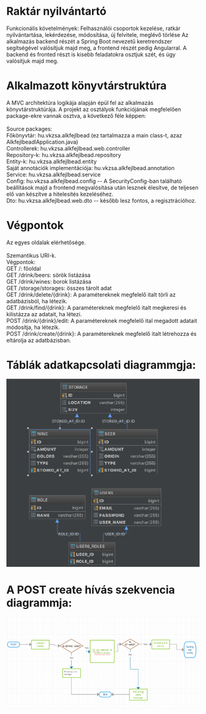# Raktár nyilvántartó
Funkcionális követelmények: Felhasználói csoportok kezelése, ratkár nyilvántartása, lekérdezése, módosítása, új felvitele, meglévő törlése 
Az alkalmazás backend részét a Spring Boot nevezetű keretrendszer segítségével valósítjuk majd meg, a frontend részét pedig Angularral. A backend és fronted részt is kisebb feladatokra osztjuk szét, és úgy valósítjuk majd meg.

# Alkalmazott könyvtárstruktúra

A MVC architektúra logikája alapján épül fel az alkalmazás könyvtárstruktúrája. A projekt az osztályok funkciójának megfelelően  package-ekre  vannak osztva, a következő féle képpen:<br />
<br />
Source packages:<br />
Főkönyvtár: hu.vkzsa.alkfejlbead (ez tartalmazza a main class-t, azaz AlkfejlbeadlApplication.java)<br />
Controllerek: hu.vkzsa.alkfejlbead.web.controller<br />
Repository-k: hu.vkzsa.alkfejlbead.repository<br />
Entity-k: hu.vkzsa.alkfejlbead.entity<br />
Saját annotációk implementációja: hu.vkzsa.alkfejlbead.annotation<br />
Service: hu.vkzsa.alkfejlbead.service<br />
Config: hu.vkzsa.alkfejlbead.config -- A SecurityConfig-ban található beállítások majd a frontend megvalósítása után lesznek élesítve, de teljesen elő van készítve a hitelesítés kezeléséhez.<br />
Dto: hu.vkzsa.alkfejlbead.web.dto -- később lesz fontos, a regisztrációhoz.<br />

# Végpontok
Az egyes oldalak elérhetősége.<br />
<br />
Szemantikus URI-k.<br />
Végpontok:<br />
GET /: főoldal<br />
GET /drink/beers: sörök listázása<br />
GET /drink/wines: borok listázása<br />
GET /storage/storages: összes tárolt adat<br />
GET /drink/delete/{drink}: A paramétereknek megfelelő italt törli az adatbázisból, ha létezik.<br />
GET /drink/find/{drink}: A paramétereknek megfelelő italt megkeresi és kilistázza az adatait, ha létezi.<br />
POST /drink/{drink}/edit: A paramétereknek megfelelő ital megadott adatait módosítja, ha létezik.<br />
POST /drink/create/{drink}: A paramétereknek megfelelő italt létrehozza és eltárolja az adatbázisban.<br />

# Táblák adatkapcsolati diagrammgja:<br />
 ![Alt Text](/src/main/resources/modell.png)
 
# A POST create hívás szekvencia diagrammja:<br />
  ![Alt Text](/src/main/resources/sequencediagram.png)
